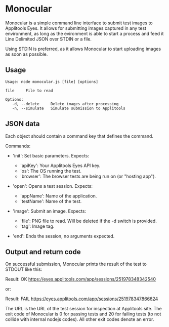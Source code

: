
Monocular
=========

Monocular is a simple command line interface to submit test images to
Applitools Eyes. It allows for submitting images captured in any test
environment, as long as the evironment is able to start a process and
feed it Line Delimited JSON over STDIN or a file.

Using STDIN is preferred, as it allows Monocular to start uploading
images as soon as possible.

Usage
-----

```
Usage: node monocular.js [file] [options]

file     File to read

Options:
   -d, --delete     Delete images after processing
   -n, --simulate   Simulate submission to Applitools
```

JSON data
---------

Each object should contain a command key that defines the command.

Commands:

* 'init':
    Set basic parameters. Expects:
    * 'apiKey': Your Applitools Eyes API key.
    * 'os': The OS running the test.
    * 'browser': The browser tests are being run on (or "hosting app").

* 'open':
    Opens a test session. Expects:
    * 'appName': Name of the application.
    * 'testName': Name of the test.

* 'image':
    Submit an image. Expects:
    * 'file': PNG file to read. Will be deleted if the -d switch is
            provided.
    * 'tag': Image tag.

* 'end':
    Ends the session, no arguments expected.
        

Output and return code
----------------------

On successful submission, Monocular prints the result of the test to
STDOUT like this:

Result: OK https://eyes.applitools.com/app/sessions/251978348342540

or:

Result: FAIL https://eyes.applitools.com/app/sessions/251978347866624

The URL is the URL of the test session for inspection at Applitools
site. The exit code of Monocular is 0 for passing tests and 20 for
failing tests (to not collide with internal nodejs codes). All other
exit codes denote an error.
